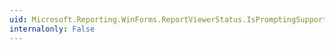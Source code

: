 ```yaml
---
uid: Microsoft.Reporting.WinForms.ReportViewerStatus.IsPromptingSupported
internalonly: False
---
```

